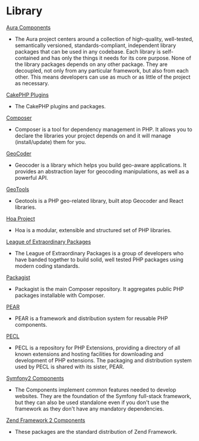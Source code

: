 # Library #

[Aura Components](http://auraphp.github.com/)

 * The Aura project centers around a collection of high-quality, well-tested, semantically versioned, standards-compliant, independent library packages that can be used in any codebase. Each library is self-contained and has only the things it needs for its core purpose. None of the library packages depends on any other package. They are decoupled, not only from any particular framework, but also from each other. This means developers can use as much or as little of the project as necessary.

[CakePHP Plugins](http://plugins.cakephp.org/)

 * The CakePHP plugins and packages.

[Composer](https://getcomposer.org/)

 * Composer is a tool for dependency management in PHP. It allows you to declare the libraries your project depends on and it will manage (install/update) them for you.

[GeoCoder](http://geocoder-php.org/)

 * Geocoder is a library which helps you build geo-aware applications. It provides an abstraction layer for geocoding manipulations, as well as a powerful API.

[GeoTools](https://github.com/php-loep/Geotools)

 * Geotools is a PHP geo-related library, built atop Geocoder and React libraries.

[Hoa Project](http://hoa-project.net/En/)

 * Hoa is a modular, extensible and structured set of PHP libraries.

[League of Extraordinary Packages](https://thephpleague.com/)

 * The League of Extraordinary Packages is a group of developers who have banded together to build solid, well tested PHP packages using modern coding standards.

[Packagist](https://packagist.org/)

 * Packagist is the main Composer repository. It aggregates public PHP packages installable with Composer.

[PEAR](https://pear.php.net/)

 * PEAR is a framework and distribution system for reusable PHP components.

[PECL](https://pecl.php.net/)

 *  PECL is a repository for PHP Extensions, providing a directory of all known extensions and hosting facilities for downloading and development of PHP extensions. The packaging and distribution system used by PECL is shared with its sister, PEAR.

[Symfony2 Components](http://symfony.com/doc/master/components/index.html)

 * The Components implement common features needed to develop websites. They are the foundation of the Symfony full-stack framework, but they can also be used standalone even if you don't use the framework as they don't have any mandatory dependencies.

[Zend Framework 2 Components](https://packages.zendframework.com/)

 * These packages are the standard distribution of Zend Framework. 

